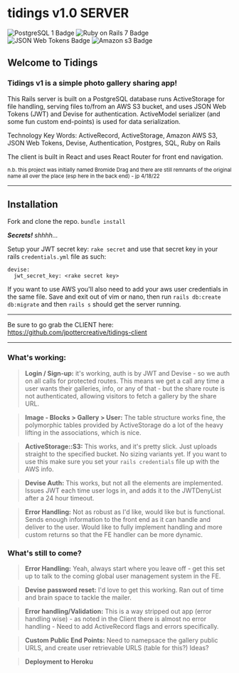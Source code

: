 # tidings v1.0 SERVER

![PostgreSQL 1 Badge](https://img.shields.io/badge/PostgreSQL-1-32658e?style=flat-square&logo=postgresql)
![Ruby on Rails 7 Badge](https://img.shields.io/badge/Ruby_On_Rails-7-BD0000?style=flat-square&logo=rubyonrails)
![JSON Web Tokens Badge](https://img.shields.io/badge/JSON_Web_tokens-1.8-d63afe?style=flat-square&logo=jsonwebtokens)
![Amazon s3 Badge](https://img.shields.io/badge/Amazon_S3--orange?style=flat-square&logo=amazonaws)

## Welcome to Tidings
### Tidings v1 is a simple photo gallery sharing app!

This Rails server is built on a PostgreSQL database runs ActiveStorage for file handling, serving files to/from an AWS S3 bucket, and uses JSON Web Tokens (JWT) and Devise for authentication. ActiveModel serializer (and some fun custom end-points) is used for data serialization.

Technology Key Words: ActiveRecord, ActiveStorage, Amazon AWS S3, JSON Web Tokens, Devise, Authentication, Postgres, SQL, Ruby on Rails

The client is built in React and uses React Router for front end navigation.

<sub>n.b. this project was initially named Bromide Drag and there are still remnants of the original name all over the place (esp here in the back end) - jp 4/18/22</sub>

---

## Installation
Fork and clone the repo. `bundle install` 

***Secrets!*** *shhhh...*

Setup your JWT secret key: `rake secret` and use that secret key in your rails `credentials.yml` file as such:
```
devise:
  jwt_secret_key: <rake secret key>
```
If you want to use AWS you'll also need to add your aws user credentials in the same file.  Save and exit out of vim or nano, then run `rails db:create db:migrate` and then `rails s` should get the server running.

---

Be sure to go grab the CLIENT here: https://github.com/jpottercreative/tidings-client

---
### What's working:
>**Login / Sign-up:** it's working, auth is by JWT and Devise - so we auth on all calls for protected routes.  This means we get a call any time a user wants their galleries, info, or any of that - but the share route is not authenticated, allowing visitors to fetch a gallery by the share URL.

>**Image - Blocks > Gallery > User:** The table structure works fine, the polymorphic tables provided by ActiveStorage do a lot of the heavy lifting in the associations, which is nice. 

>**ActiveStorage::S3:** This works, and it's pretty slick.  Just uploads straight to the specified bucket. No sizing variants yet. If you want to use this make sure you set your `rails credentials` file up with the AWS info.

>**Devise Auth:** This works, but not all the elements are implemented. Issues JWT each time user logs in, and adds it to the JWTDenyList after a 24 hour timeout.

>**Error Handling:** Not as robust as I'd like, would like but is functional.  Sends enough information to the front end as it can handle and deliver to the user.  Would like to fully implement handling and more custom returns so that the FE handler can be more dynamic.

### What's still to come?
>**Error Handling:** Yeah, always start where you leave off - get this set up to talk to the coming global user management system in the FE.

>**Devise password reset:** I'd love to get this working. Ran out of time and brain space to tackle the mailer.

>**Error handling/Validation:** This is a way stripped out app (error handling wise) - as noted in the Client there is almost no error handling - Need to add ActiveRecord flags and errors specifically.

>**Custom Public End Points:** Need to namepsace the gallery public URLS, and create user retrievable URLS (table for this?) Ideas?

>**Deployment to Heroku**


